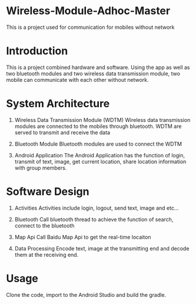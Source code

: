 # Wireless-Module-Adhoc-Master
This is a project used for communication for mobiles without network 


# Introduction
This is a project combined hardware and software. Using the app as well as two bluetooth modules and
two wireless data transmission module, two mobile can communicate with each other without network. 


# System Architecture
1. Wireless Data Transmission Module (WDTM)
Wireless data transmission modules are connected to the mobiles through bluetooth. WDTM are served 
to transmit and receive the data

2. Bluetooth Module
Bluetooth modules are used to connect the WDTM

3. Android Application
The Android Application has the function of login, transmit of text, image, get current location, share
location information with group members.


# Software Design
1. Activities
Activities include login, logout, send text, image and etc...

2. Bluetooth
Call bluetooth thread to achieve the function of search, connect to the bluetooth

3. Map Api
Call Baidu Map Api to get the real-time locaiton

4. Data Processing
Encode text, image at the transmitting end and decode them at the receiving end.


# Usage
Clone the code, import to the Android Studio and build the gradle.



